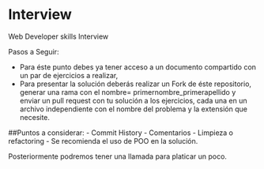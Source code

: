 # Interview
Web Developer skills Interview


Pasos a Seguir:
  - Para éste punto debes ya tener acceso a un documento compartido con un par de ejercicios a realizar, 
  - Para presentar la solución deberás realizar un Fork de éste repositorio, generar una rama con el nombre= primernombre_primerapellido y     enviar     un pull request con tu solución a los ejercicios, cada una en un archivo independiente con el nombre del problema y la         extensión que necesite.
  
  ##Puntos a considerar:
    - Commit History
    - Comentarios
    - Limpieza o refactoring
    - Se recomienda el uso de POO en la solución.
  
  Posteriormente podremos tener una llamada para platicar un poco.
